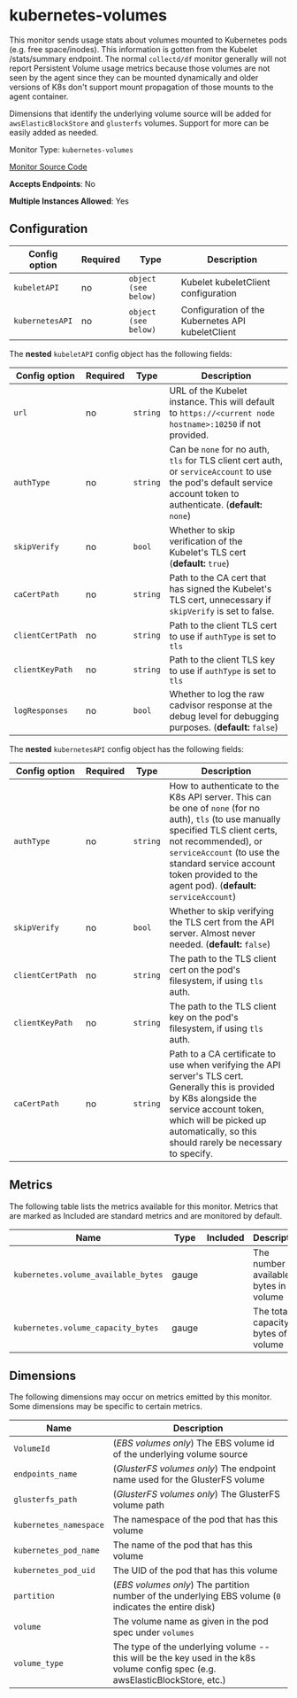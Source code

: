 <!--- GENERATED BY gomplate from scripts/docs/monitor-page.md.tmpl --->

# kubernetes-volumes

This monitor sends usage stats about volumes
mounted to Kubernetes pods (e.g. free space/inodes).  This information is
gotten from the Kubelet /stats/summary endpoint.  The normal `collectd/df`
monitor generally will not report Persistent Volume usage metrics because
those volumes are not seen by the agent since they can be mounted
dynamically and older versions of K8s don't support mount propagation of
those mounts to the agent container.

Dimensions that identify the underlying volume source will be added for
`awsElasticBlockStore` and `glusterfs` volumes.  Support for more can be
easily added as needed.


Monitor Type: `kubernetes-volumes`

[Monitor Source Code](https://github.com/signalfx/signalfx-agent/tree/master/internal/monitors/kubernetes/volumes)

**Accepts Endpoints**: No

**Multiple Instances Allowed**: Yes

## Configuration

| Config option | Required | Type | Description |
| --- | --- | --- | --- |
| `kubeletAPI` | no | `object (see below)` | Kubelet kubeletClient configuration |
| `kubernetesAPI` | no | `object (see below)` | Configuration of the Kubernetes API kubeletClient |


The **nested** `kubeletAPI` config object has the following fields:

| Config option | Required | Type | Description |
| --- | --- | --- | --- |
| `url` | no | `string` | URL of the Kubelet instance.  This will default to `https://<current node hostname>:10250` if not provided. |
| `authType` | no | `string` | Can be `none` for no auth, `tls` for TLS client cert auth, or `serviceAccount` to use the pod's default service account token to authenticate. (**default:** `none`) |
| `skipVerify` | no | `bool` | Whether to skip verification of the Kubelet's TLS cert (**default:** `true`) |
| `caCertPath` | no | `string` | Path to the CA cert that has signed the Kubelet's TLS cert, unnecessary if `skipVerify` is set to false. |
| `clientCertPath` | no | `string` | Path to the client TLS cert to use if `authType` is set to `tls` |
| `clientKeyPath` | no | `string` | Path to the client TLS key to use if `authType` is set to `tls` |
| `logResponses` | no | `bool` | Whether to log the raw cadvisor response at the debug level for debugging purposes. (**default:** `false`) |


The **nested** `kubernetesAPI` config object has the following fields:

| Config option | Required | Type | Description |
| --- | --- | --- | --- |
| `authType` | no | `string` | How to authenticate to the K8s API server.  This can be one of `none` (for no auth), `tls` (to use manually specified TLS client certs, not recommended), or `serviceAccount` (to use the standard service account token provided to the agent pod). (**default:** `serviceAccount`) |
| `skipVerify` | no | `bool` | Whether to skip verifying the TLS cert from the API server.  Almost never needed. (**default:** `false`) |
| `clientCertPath` | no | `string` | The path to the TLS client cert on the pod's filesystem, if using `tls` auth. |
| `clientKeyPath` | no | `string` | The path to the TLS client key on the pod's filesystem, if using `tls` auth. |
| `caCertPath` | no | `string` | Path to a CA certificate to use when verifying the API server's TLS cert.  Generally this is provided by K8s alongside the service account token, which will be picked up automatically, so this should rarely be necessary to specify. |




## Metrics

The following table lists the metrics available for this monitor. Metrics that are marked as Included are standard metrics and are monitored by default.

| Name | Type | Included | Description |
| ---  | ---  | ---    | ---         |
| `kubernetes.volume_available_bytes` | gauge |  | The number of available bytes in the volume |
| `kubernetes.volume_capacity_bytes` | gauge |  | The total capacity in bytes of the volume |



## Dimensions

The following dimensions may occur on metrics emitted by this monitor.  Some
dimensions may be specific to certain metrics.

| Name | Description |
| ---  | ---         |
| `VolumeId` | (*EBS volumes only*) The EBS volume id of the underlying volume source |
| `endpoints_name` | (*GlusterFS volumes only*) The endpoint name used for the GlusterFS volume |
| `glusterfs_path` | (*GlusterFS volumes only*) The GlusterFS volume path |
| `kubernetes_namespace` | The namespace of the pod that has this volume |
| `kubernetes_pod_name` | The name of the pod that has this volume |
| `kubernetes_pod_uid` | The UID of the pod that has this volume |
| `partition` | (*EBS volumes only*) The partition number of the underlying EBS volume (`0` indicates the entire disk) |
| `volume` | The volume name as given in the pod spec under `volumes` |
| `volume_type` | The type of the underlying volume -- this will be the key used in the k8s volume config spec (e.g. awsElasticBlockStore, etc.) |



